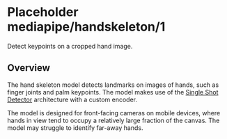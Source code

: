# Placeholder mediapipe/handskeleton/1

Detect keypoints on a cropped hand image.

<!-- module-type: image-object-detection -->
<!-- fine-tunable: false -->
<!-- network-architecture: ssd -->

## Overview

The hand skeleton model detects landmarks on images of hands, such as finger
joints and palm keypoints. The model makes use of the
[Single Shot Detector](https://arxiv.org/abs/1512.02325) architecture with a
custom encoder.

The model is designed for front-facing cameras on mobile devices, where hands in
view tend to occupy a relatively large fraction of the canvas. The model may
struggle to identify far-away hands.
